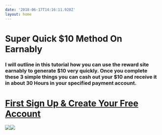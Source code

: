 ```yaml
---
date: '2018-06-17T14:16:11.928Z'
layout: home
---
```

# <a id="_wcbyik9p97p8"></a>Super Quick $10 Method On Earnably

### <a id="_nzj4m2guf9xy"></a>I will outline in this tutorial how you can use the reward site earnably to generate $10 very quickly. Once you complete these 3 simple things you can cash out your $10 and receive it in about 30 Hours in your specified payment account.

# <a id="_snfu3g7bac29"></a>[First Sign Up & Create Your Free Account](https://earnably.com/i/LucyGotLocks)

[**![](../../../../images/img-59b39b6d-b8de-4045-944d-32d41235c8a7.jpg)**](https://earnably.com/i/LucyGotLocks)[**![](../../../../images/img-7aeecc54-995e-45e1-989d-cb48040e3956.png)**](https://earnably.com/i/LucyGotLocks)